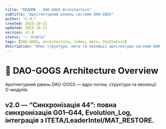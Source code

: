 ```yaml
---
title: "README · DAO-GOGS Architecture"
subtitle: "Архітектурний рівень системи DAO-GOGS"
author: "С.Ч."
created: 2025-10-21
updated: 2025-10-21
version: v2.0
status: "✅ Stable"
tags: [DAO-GOGS, architecture, index, meta, CheChaCore]
description: "Опис структури, мети та еволюції архітектури системи DAO-GOGS."
---
```


# 🧭 DAO-GOGS Architecture Overview
Архітектурний рівень DAO-GOGS — ядро логіки, структури та еволюції G-модулів.
## v2.0 — “Синхронізація 44”: повна синхронізація G01–G44, Evolution_Log, інтеграція з ITETA/LeaderIntel/MAT_RESTORE.
